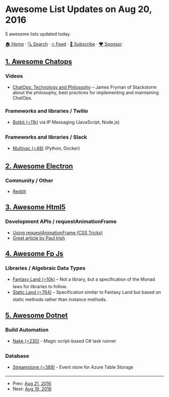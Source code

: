 # Awesome List Updates on Aug 20, 2016

5 awesome lists updated today.

[🏠 Home](/README.md) · [🔍 Search](https://www.trackawesomelist.com/search/) · [🔥 Feed](https://www.trackawesomelist.com/rss.xml) · [📮 Subscribe](https://trackawesomelist.us17.list-manage.com/subscribe?u=d2f0117aa829c83a63ec63c2f&id=36a103854c) · [❤️  Sponsor](https://github.com/sponsors/theowenyoung)



## [1. Awesome Chatops](/content/exAspArk/awesome-chatops/README.md)

### Videos

*   [ChatOps: Technology and Philosophy](https://www.youtube.com/watch?v=IhzxnY7FIvg) – James Fryman of Stackstorm about the philosophy, best practices for implementing and maintaining ChatOps.

### Frameworks and libraries / Twilio

*   [Botkit (⭐11k)](https://github.com/howdyai/botkit) via IP Messaging (JavaScript, Node.js)

### Frameworks and libraries / Slack

*   [Multivac (⭐48)](https://github.com/vektorlab/multivac) (Python, Docker)

## [2. Awesome Electron](/content/sindresorhus/awesome-electron/README.md)

### Community / Other

*   [Reddit](https://www.reddit.com/r/electronjs)

## [3. Awesome Html5](/content/diegocard/awesome-html5/README.md)

### Development APIs / requestAnimationFrame

*   [Using requestAnimationFrame (CSS Tricks)](https://css-tricks.com/using-requestanimationframe/)
*   [Great article by Paul Irish](https://medium.com/@paul_irish/requestanimationframe-scheduling-for-nerds-9c57f7438ef4#.9gev5fdub)

## [4. Awesome Fp Js](/content/stoeffel/awesome-fp-js/README.md)

### Libraries / Algebraic Data Types

*   [Fantasy Land (⭐10k)](https://github.com/fantasyland/fantasy-land) – Not a library, but a specification of the Monad laws for libraries to follow.
*   [Static Land (⭐764)](https://github.com/rpominov/static-land) – Specification similar to Fantasy Land but based on static methods rather than instance methods.

## [5. Awesome Dotnet](/content/quozd/awesome-dotnet/README.md)

### Build Automation

*   [Nake (⭐230)](https://github.com/yevhen/Nake) - Magic script-based C# task runner

### Database

*   [Streamstone (⭐389)](https://github.com/yevhen/Streamstone) - Event store for Azure Table Storage

---

- Prev: [Aug 21, 2016](/content/2016/08/21/README.md)
- Next: [Aug 19, 2016](/content/2016/08/19/README.md)